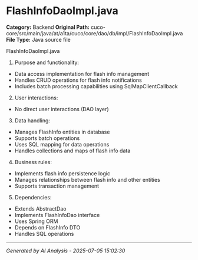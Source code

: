 # FlashInfoDaoImpl.java

**Category:** Backend
**Original Path:** cuco-core/src/main/java/at/a1ta/cuco/core/dao/db/impl/FlashInfoDaoImpl.java
**File Type:** Java source file

FlashInfoDaoImpl.java
1. Purpose and functionality:
- Data access implementation for flash info management
- Handles CRUD operations for flash info notifications
- Includes batch processing capabilities using SqlMapClientCallback

2. User interactions:
- No direct user interactions (DAO layer)

3. Data handling:
- Manages FlashInfo entities in database
- Supports batch operations
- Uses SQL mapping for data operations
- Handles collections and maps of flash info data

4. Business rules:
- Implements flash info persistence logic
- Manages relationships between flash info and other entities
- Supports transaction management

5. Dependencies:
- Extends AbstractDao
- Implements FlashInfoDao interface
- Uses Spring ORM
- Depends on FlashInfo DTO
- Handles SQL operations

---
*Generated by AI Analysis - 2025-07-05 15:02:30*
